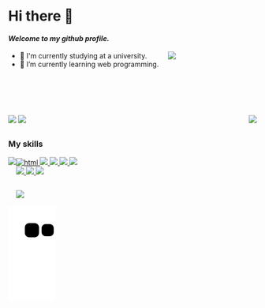 # Hi there 👻
#### _Welcome to my github profile._

<img width="180em" align="right" src="https://c.tenor.com/zE4ozkXHGWAAAAAC/sylveon.gif">

- 🍪 I'm currently studying at a university.
- 🍪 I’m currently learning web programming.

<br><br><br>
##
<div>
  <img align="right" src="https://c.tenor.com/SMVw1SHxtI8AAAAi/cute-pokemon-mew.gif">
  <img height="170em" src="https://github-readme-stats.vercel.app/api?username=Dbaljeet&show_icons=true&theme=github_dark">
  <img height="170em" src="https://github-readme-stats.vercel.app/api/top-langs/?username=Dbaljeet&layout=compact&langs_count=7&theme=github_dark"/>
</div>

##

### My skills

<div style="display : inline_block">
  <img align="left" height="80em" src="https://c.tenor.com/vYhrJmhMswcAAAAi/pokemon-snorlax.gif"/>
  <a href="https://github.com/Dbaljeet" target="__blanck">
  <img alt="html" src="https://img.shields.io/badge/HTML5-E34F26?style=for-the-badge&logo=html5&logoColor=white">
  <img src="https://img.shields.io/badge/Python-3776AB?style=for-the-badge&logo=python&logoColor=white">
  <img src="https://img.shields.io/badge/CSS3-1572B6?style=for-the-badge&logo=css3&logoColor=white">
  <img src="https://img.shields.io/badge/JavaScript-323330?style=for-the-badge&logo=javascript&logoColor=F7DF1E">
  <img src="https://img.shields.io/badge/Java-ED8B00?style=for-the-badge&logo=java&logoColor=white">
  </a>
  <br>
  <a href="https://github.com/Dbaljeet" target="__blanck">
  <img src="https://img.shields.io/badge/PostgreSQL-316192?style=for-the-badge&logo=postgresql&logoColor=white">
  <img src="https://img.shields.io/badge/Unity-100000?style=for-the-badge&logo=unity&logoColor=white">
  <img src="https://aleen42.github.io/badges/src/photoshop.svg">
  </a>
</div>

##

<img width="80em" src="https://c.tenor.com/nJii5TIa6DsAAAAi/pokemon_jolteon_run-pokemon.gif">



![Snake animation](https://github.com/Dbaljeet/Dbaljeet/blob/output/github-contribution-grid-snake.svg)

##


<!-- PARA PONER REPOSITORIOS
### Repos.

<div style="display : inline_block">
  <img align="right" height="250em" src="https://c.tenor.com/itjFesV8_RUAAAAi/soulja-boy-pepe.gif"/>
</div>

<a style="display : inline_block" href="https://github.com/Dbaljeet/Dbaljeet">
  <img align="center" src="https://github-readme-stats.vercel.app/api/pin/?username=Dbaljeet&repo=Dbaljeet&theme=github_dark" />
</a>
<br><br><br><br><br>
-->



<!--
**Dbaljeet/Dbaljeet** is a ✨ _special_ ✨ repository because its `README.md` (this file) appears on your GitHub profile.
https://c.tenor.com/q1A3UVgCQC0AAAAi/pepega-reading.gif
Here are some ideas to get you started:

- 🔭 I’m currently working on ...
- 🌱 I’m currently learning ...
- 👯 I’m looking to collaborate on ...
- 🤔 I’m looking for help with ...
- 💬 Ask me about ...
- 📫 How to reach me: ...
- 😄 Pronouns: ...
- ⚡ Fun fact: ...
-->
